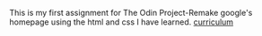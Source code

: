 This is my first assignment for The Odin Project-Remake google's homepage using the html and css I have learned.
[curriculum](http://www.theodinproject.com/web-development-101/html-css)
